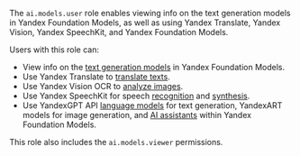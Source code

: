 The `ai.models.user` role enables viewing info on the text generation models in Yandex Foundation Models, as well as using Yandex Translate, Yandex Vision, Yandex SpeechKit, and Yandex Foundation Models.

Users with this role can:
* View info on the [text generation models](../../../foundation-models/concepts/yandexgpt/models.md) in Yandex Foundation Models.
* Use Yandex Translate to [translate texts](../../../translate/quickstart.md).
* Use Yandex Vision OCR to [analyze images](../../../vision/concepts/ocr/index.md).
* Use Yandex SpeechKit for speech [recognition](../../../speechkit/stt/index.md) and [synthesis](../../../speechkit/tts/index.md).
* Use YandexGPT API [language models](../../../foundation-models/concepts/yandexgpt/index.md) for text generation, YandexART models for image generation, and [AI assistants](../../../foundation-models/concepts/assistant/index.md) within Yandex Foundation Models.

This role also includes the `ai.models.viewer` permissions.
